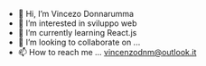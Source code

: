 - 👋 Hi, I’m Vincezo Donnarumma
- 👀 I’m interested in  sviluppo web
- 🌱 I’m currently learning React.js
- 💞️ I’m looking to collaborate on ...
- 📫 How to reach me ... vincenzodnm@outlook.it
<!---
enzo-boop/enzo-boop is a ✨ special ✨ repository because its `README.md` (this file) appears on your GitHub profile.
You can click the Preview link to take a look at your changes.
--->
